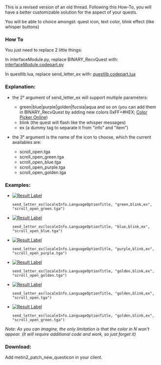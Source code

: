 This is a revised version of an old thread. Following this How-To, you will have a better customizable solution for the aspect of your quests.

You will be able to choice amongst: quest icon, text color, blink effect (like whisper buttons)

### How To
You just need to replace 2 little things:

In interfaceModule.py, replace BINARY_RecvQuest with:
[interfaceModule.codepart.py](interfaceModule.codepart.py)

In questlib.lua, replace send_letter_ex with:
[questlib.codepart.lua](questlib.codepart.lua)

### Explanation:
- the 2° argument of send_letter_ex will support multiple parameters:

	- green|blue|purple|golden|fucsia|aqua and so on (you can add them in BINARY_RecvQuest by adding new colors 0xFF+#HEX; [Color Picker Online](https://www.w3schools.com/colors/colors_picker.asp))
	- blink (the quest will flash like the whisper messages)
	- ex (a dummy tag to separate it from "info" and "item")

- the 3° argument is the name of the icon to choose, which the current availables are:

	- scroll_open.tga
	- scroll_open_green.tga
	- scroll_open_blue.tga
	- scroll_open_purple.tga
	- scroll_open_golden.tga

### Examples:

- [![Result Label](http://i.imgur.com/3n9yRqF.png)](http://i.imgur.com/3n9yRqF.png)

	```send_letter_ex(localeInfo.LanguageOptionTitle, "green,blink,ex", "scroll_open_green.tga")```

- [![Result Label](http://i.imgur.com/M8MMP3N.png)](http://i.imgur.com/M8MMP3N.png)

	```send_letter_ex(localeInfo.LanguageOptionTitle, "blue,blink,ex", "scroll_open_blue.tga")```

- [![Result Label](http://i.imgur.com/gkEolrr.png)](http://i.imgur.com/gkEolrr.png)

	```send_letter_ex(localeInfo.LanguageOptionTitle, "purple,blink,ex", "scroll_open_purple.tga")```

- [![Result Label](http://i.imgur.com/AH6tgAW.png)](http://i.imgur.com/AH6tgAW.png)

	```send_letter_ex(localeInfo.LanguageOptionTitle, "golden,blink,ex", "scroll_open_golden.tga")```

- [![Result Label](http://i.imgur.com/7uBSyfS.png)](http://i.imgur.com/7uBSyfS.png)

	```send_letter_ex(localeInfo.LanguageOptionTitle, "golden,blink,ex", "scroll_open.tga")```

- [![Result Label](http://i.imgur.com/qvhg6Ql.png)](http://i.imgur.com/qvhg6Ql.png)

	```send_letter_ex(localeInfo.LanguageOptionTitle, "golden,blink,ex", "scroll_open_green.tga")```

_Note: As you can imagine, the only limitation is that the color in N won't appear. (it will require additional code and work, so just forget it)_

### Download:
Add metin2_patch_new_questicon in your client.
